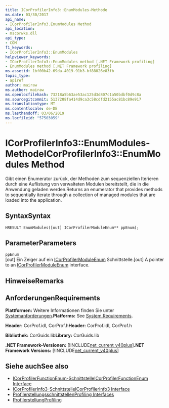 ```yaml
---
title: ICorProfilerInfo3::EnumModules-Methode
ms.date: 03/30/2017
api_name:
- ICorProfilerInfo3.EnumModules Method
api_location:
- mscorwks.dll
api_type:
- COM
f1_keywords:
- ICorProfilerInfo3::EnumModules
helpviewer_keywords:
- ICorProfilerInfo3::EnumModules method [.NET Framework profiling]
- EnumModules method [.NET Framework profiling]
ms.assetid: 1bf00b42-69da-4019-91b3-bf88026e83fb
topic_type:
- apiref
author: mairaw
ms.author: mairaw
ms.openlocfilehash: 73218a5b63ae53ac125d3d807c1a50bdbf0d9c8a
ms.sourcegitcommit: 5137208fa414d9ca3c58cdfd2155ac81bc89e917
ms.translationtype: MT
ms.contentlocale: de-DE
ms.lasthandoff: 03/06/2019
ms.locfileid: "57503059"
---
```

# <a name="icorprofilerinfo3enummodules-method"></a><span data-ttu-id="7705c-102">ICorProfilerInfo3::EnumModules-Methode</span><span class="sxs-lookup"><span data-stu-id="7705c-102">ICorProfilerInfo3::EnumModules Method</span></span>
<span data-ttu-id="7705c-103">Gibt einen Enumerator zurück, der Methoden zum sequenziellen Iterieren durch eine Auflistung von verwalteten Modulen bereitstellt, die in die Anwendung geladen werden.</span><span class="sxs-lookup"><span data-stu-id="7705c-103">Returns an enumerator that provides methods to sequentially iterate through a collection of managed modules that are loaded into the application.</span></span>  
  
## <a name="syntax"></a><span data-ttu-id="7705c-104">Syntax</span><span class="sxs-lookup"><span data-stu-id="7705c-104">Syntax</span></span>  
  
```  
HRESULT EnumModules([out] ICorProfilerModuleEnum** ppEnum);  
```  
  
## <a name="parameters"></a><span data-ttu-id="7705c-105">Parameter</span><span class="sxs-lookup"><span data-stu-id="7705c-105">Parameters</span></span>  
 `ppEnum`  
 <span data-ttu-id="7705c-106">[out] Ein Zeiger auf ein [ICorProfilerModuleEnum](../../../../docs/framework/unmanaged-api/profiling/icorprofilermoduleenum-interface.md) Schnittstelle.</span><span class="sxs-lookup"><span data-stu-id="7705c-106">[out] A pointer to an [ICorProfilerModuleEnum](../../../../docs/framework/unmanaged-api/profiling/icorprofilermoduleenum-interface.md) interface.</span></span>  
  
## <a name="remarks"></a><span data-ttu-id="7705c-107">Hinweise</span><span class="sxs-lookup"><span data-stu-id="7705c-107">Remarks</span></span>  
  
## <a name="requirements"></a><span data-ttu-id="7705c-108">Anforderungen</span><span class="sxs-lookup"><span data-stu-id="7705c-108">Requirements</span></span>  
 <span data-ttu-id="7705c-109">**Plattformen:** Weitere Informationen finden Sie unter [Systemanforderungen](../../../../docs/framework/get-started/system-requirements.md).</span><span class="sxs-lookup"><span data-stu-id="7705c-109">**Platforms:** See [System Requirements](../../../../docs/framework/get-started/system-requirements.md).</span></span>  
  
 <span data-ttu-id="7705c-110">**Header:** CorProf.idl, CorProf.h</span><span class="sxs-lookup"><span data-stu-id="7705c-110">**Header:** CorProf.idl, CorProf.h</span></span>  
  
 <span data-ttu-id="7705c-111">**Bibliothek:** CorGuids.lib</span><span class="sxs-lookup"><span data-stu-id="7705c-111">**Library:** CorGuids.lib</span></span>  
  
 <span data-ttu-id="7705c-112">**.NET Framework-Versionen:** [!INCLUDE[net_current_v40plus](../../../../includes/net-current-v40plus-md.md)]</span><span class="sxs-lookup"><span data-stu-id="7705c-112">**.NET Framework Versions:** [!INCLUDE[net_current_v40plus](../../../../includes/net-current-v40plus-md.md)]</span></span>  
  
## <a name="see-also"></a><span data-ttu-id="7705c-113">Siehe auch</span><span class="sxs-lookup"><span data-stu-id="7705c-113">See also</span></span>
- [<span data-ttu-id="7705c-114">ICorProfilerFunctionEnum-Schnittstelle</span><span class="sxs-lookup"><span data-stu-id="7705c-114">ICorProfilerFunctionEnum Interface</span></span>](../../../../docs/framework/unmanaged-api/profiling/icorprofilerfunctionenum-interface.md)
- [<span data-ttu-id="7705c-115">ICorProfilerInfo3-Schnittstelle</span><span class="sxs-lookup"><span data-stu-id="7705c-115">ICorProfilerInfo3 Interface</span></span>](../../../../docs/framework/unmanaged-api/profiling/icorprofilerinfo3-interface.md)
- [<span data-ttu-id="7705c-116">Profilerstellungsschnittstellen</span><span class="sxs-lookup"><span data-stu-id="7705c-116">Profiling Interfaces</span></span>](../../../../docs/framework/unmanaged-api/profiling/profiling-interfaces.md)
- [<span data-ttu-id="7705c-117">Profilerstellung</span><span class="sxs-lookup"><span data-stu-id="7705c-117">Profiling</span></span>](../../../../docs/framework/unmanaged-api/profiling/index.md)
